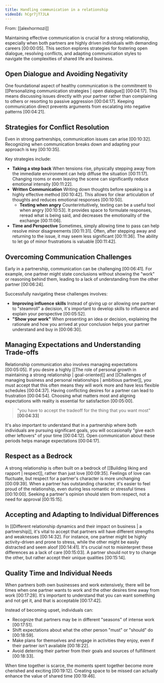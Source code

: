 ```yaml
---
title: Handling communication in a relationship
videoId: hCgr7jT7JLA
---
```


From: [[alexhormozi]] <br/> 

Maintaining effective communication is crucial for a strong relationship, especially when both partners are highly driven individuals with demanding careers <a class="yt-timestamp" data-t="00:00:05">[00:00:05]</a>. This section explores strategies for fostering open dialogue, resolving conflicts, and adapting communication styles to navigate the complexities of shared life and business.

## Open Dialogue and Avoiding Negativity

One foundational aspect of healthy communication is the commitment to [[Personalizing communication strategies | open dialogue]] <a class="yt-timestamp" data-t="00:04:17">[00:04:17]</a>. This means discussing issues directly with your partner rather than complaining to others or resorting to passive aggression <a class="yt-timestamp" data-t="00:04:17">[00:04:17]</a>. Keeping communication direct prevents arguments from escalating into negative patterns <a class="yt-timestamp" data-t="00:04:21">[00:04:21]</a>.

## Strategies for Conflict Resolution

Even in strong partnerships, communication issues can arise <a class="yt-timestamp" data-t="00:10:32">[00:10:32]</a>. Recognizing when communication breaks down and adapting your approach is key <a class="yt-timestamp" data-t="00:10:35">[00:10:35]</a>.

Key strategies include:

*   **Taking a step back** When tensions rise, physically stepping away from the immediate environment can help diffuse the situation <a class="yt-timestamp" data-t="00:11:17">[00:11:17]</a>. Changing rooms or even leaving the scene can significantly reduce emotional intensity <a class="yt-timestamp" data-t="00:11:22">[00:11:22]</a>.
*   **Written Communication** Writing down thoughts before speaking is a highly effective method <a class="yt-timestamp" data-t="00:10:42">[00:10:42]</a>. This allows for clear articulation of thoughts and reduces emotional responses <a class="yt-timestamp" data-t="00:10:50">[00:10:50]</a>.
    *   **Texting when angry** Counterintuitively, texting can be a useful tool when angry <a class="yt-timestamp" data-t="00:10:53">[00:10:53]</a>. It provides space to formulate responses, reread what is being said, and decreases the emotionality of the exchange <a class="yt-timestamp" data-t="00:11:06">[00:11:06]</a>.
*   **Time and Perspective** Sometimes, simply allowing time to pass can help resolve minor disagreements <a class="yt-timestamp" data-t="00:11:31">[00:11:31]</a>. Often, after stepping away and returning to the issue, it may seem less significant <a class="yt-timestamp" data-t="00:11:36">[00:11:36]</a>. The ability to let go of minor frustrations is valuable <a class="yt-timestamp" data-t="00:11:42">[00:11:42]</a>.

## Overcoming Communication Challenges

Early in a partnership, communication can be challenging <a class="yt-timestamp" data-t="00:06:41">[00:06:41]</a>. For example, one partner might state conclusions without showing the "work" or reasoning behind them, leading to a lack of understanding from the other partner <a class="yt-timestamp" data-t="00:06:24">[00:06:24]</a>.

Successfully navigating these challenges involves:

*   **Improving influence skills** Instead of giving up or allowing one partner to "steamroll" a decision, it's important to develop skills to influence and explain your perspective <a class="yt-timestamp" data-t="00:05:52">[00:05:52]</a>.
*   **"Show your work"** When presenting an idea or decision, explaining the rationale and how you arrived at your conclusion helps your partner understand and buy in <a class="yt-timestamp" data-t="00:06:30">[00:06:30]</a>.

## Managing Expectations and Understanding Trade-offs

Relationship communication also involves managing expectations <a class="yt-timestamp" data-t="00:05:05">[00:05:05]</a>. If you desire a highly [[The role of personal growth in maintaining a strong relationship | goal-oriented]] and [[Challenges of managing business and personal relationships | ambitious partner]], you must accept that this often means they will work more and have less flexible schedules <a class="yt-timestamp" data-t="00:04:37">[00:04:37]</a>. Having conflicting desires for a partner can lead to frustration <a class="yt-timestamp" data-t="00:04:54">[00:04:54]</a>. Choosing what matters most and aligning expectations with reality is essential for satisfaction <a class="yt-timestamp" data-t="00:05:00">[00:05:00]</a>.

> "you have to accept the tradeoff for the thing that you want most" <a class="yt-timestamp" data-t="00:04:33">[00:04:33]</a>

It's also important to understand that in a partnership where both individuals are pursuing significant goals, you will occasionally "give each other leftovers" of your time <a class="yt-timestamp" data-t="00:04:12">[00:04:12]</a>. Open communication about these periods helps manage expectations <a class="yt-timestamp" data-t="00:04:17">[00:04:17]</a>.

## Respect as a Bedrock

A strong relationship is often built on a bedrock of [[Building liking and rapport | respect]], rather than just love <a class="yt-timestamp" data-t="00:09:35">[00:09:35]</a>. Feelings of love can fluctuate, but respect for a partner's character is more unchanging <a class="yt-timestamp" data-t="00:09:39">[00:09:39]</a>. When a partner has outstanding character, it's easier to feel proud of the relationship, even during less romantic or stressful times <a class="yt-timestamp" data-t="00:10:00">[00:10:00]</a>. Seeking a partner's opinion should stem from respect, not a need for approval <a class="yt-timestamp" data-t="00:15:15">[00:15:15]</a>.

## Accepting and Adapting to Individual Differences

In [[Different relationship dynamics and their impact on business | a partnership]], it's vital to accept that partners will have different strengths and weaknesses <a class="yt-timestamp" data-t="00:14:32">[00:14:32]</a>. For instance, one partner might be highly activity-driven and prone to stress, while the other might be easily distracted and seem aloof <a class="yt-timestamp" data-t="00:14:41">[00:14:41]</a>. It's crucial not to misinterpret these differences as a lack of care <a class="yt-timestamp" data-t="00:15:03">[00:15:03]</a>. A partner should not try to change the other, but rather accept their unique qualities <a class="yt-timestamp" data-t="00:15:14">[00:15:14]</a>.

## Quality Time and Individual Needs

When partners both own businesses and work extensively, there will be times when one partner wants to work and the other desires time away from work <a class="yt-timestamp" data-t="00:17:28">[00:17:28]</a>. It's important to understand that you can want something and not get it, and that is acceptable <a class="yt-timestamp" data-t="00:17:42">[00:17:42]</a>.

Instead of becoming upset, individuals can:
*   Recognize that partners may be in different "seasons" of intense work <a class="yt-timestamp" data-t="00:17:51">[00:17:51]</a>.
*   Shift expectations about what the other person "must" or "should" do <a class="yt-timestamp" data-t="00:18:59">[00:18:59]</a>.
*   Make plans for themselves and engage in activities they enjoy, even if their partner isn't available <a class="yt-timestamp" data-t="00:18:22">[00:18:22]</a>.
*   Avoid deterring their partner from their goals and sources of fulfillment <a class="yt-timestamp" data-t="00:18:33">[00:18:33]</a>.

When time together is scarce, the moments spent together become more cherished and exciting <a class="yt-timestamp" data-t="00:19:12">[00:19:12]</a>. Creating space to be missed can actually enhance the value of shared time <a class="yt-timestamp" data-t="00:19:46">[00:19:46]</a>.